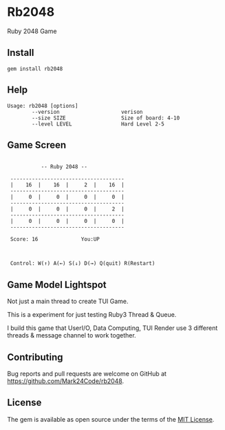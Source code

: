 # Rb2048

Ruby 2048 Game


## Install

`gem install rb2048`

## Help

```
Usage: rb2048 [options]
        --version                    verison
        --size SIZE                  Size of board: 4-10
        --level LEVEL                Hard Level 2-5
```
## Game Screen

```

           -- Ruby 2048 --

 -------------------------------------
 |    16  |    16  |     2  |    16  |
 -------------------------------------
 |     0  |     0  |     0  |     0  |
 -------------------------------------
 |     0  |     0  |     0  |     2  |
 -------------------------------------
 |     0  |     0  |     0  |     0  |
 -------------------------------------

 Score: 16              You:UP



 Control: W(↑) A(←) S(↓) D(→) Q(quit) R(Restart)
```

## Game Model Lightspot

Not just a main thread to create TUI Game.

This is a experiment for just testing Ruby3 Thread & Queue.

I build this game that UserI/O, Data Computing, TUI Render use 3 different threads & message channel to work together.

## Contributing

Bug reports and pull requests are welcome on GitHub at https://github.com/Mark24Code/rb2048.

## License

The gem is available as open source under the terms of the [MIT License](https://opensource.org/licenses/MIT).
